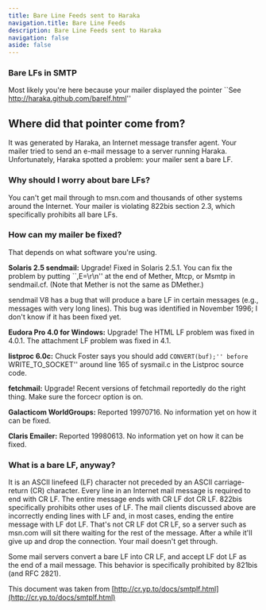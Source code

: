 ```yaml
---
title: Bare Line Feeds sent to Haraka
navigation.title: Bare Line Feeds
description: Bare Line Feeds sent to Haraka
navigation: false
aside: false
---
```


### Bare LFs in SMTP

Most likely you're here because your mailer displayed the pointer
``See http://haraka.github.com/barelf.html''

## Where did that pointer come from?
It was generated by <NuxtLink to="/">Haraka</NuxtLink>, an Internet message transfer agent. Your mailer tried to send an e-mail message to a server running Haraka.
Unfortunately, Haraka spotted a problem: your mailer sent a bare LF.

### Why should I worry about bare LFs?
You can't get mail through to msn.com and thousands of other systems around the Internet. Your mailer is violating 822bis section 2.3, which specifically prohibits all bare LFs.

### How can my mailer be fixed?
That depends on what software you're using.

**Solaris 2.5 sendmail:**
Upgrade!
Fixed in Solaris 2.5.1.
You can fix the problem by putting ``,E=\r\n''
at the end of Mether, Mtcp, or Msmtp in sendmail.cf.
(Note that Mether is not the same as DMether.)

sendmail V8 has a bug that will produce a bare LF in certain messages (e.g., messages with very long lines). This bug was identified in November 1996; I don't know if it has been fixed yet.

**Eudora Pro 4.0 for Windows:**
Upgrade!
The HTML LF problem was fixed in 4.0.1.
The attachment LF problem was fixed in 4.1.

**listproc 6.0c:**
Chuck Foster says you should add ``CONVERT(buf);''
before ``WRITE_TO_SOCKET'' around line 165 of sysmail.c
in the Listproc source code.

**fetchmail:**
Upgrade!
Recent versions of fetchmail reportedly do the right thing.
Make sure the forcecr option is on.

**Galacticom WorldGroups:**
Reported 19970716. No information yet on how it can be fixed.

**Claris Emailer:**
Reported 19980613. No information yet on how it can be fixed.

### What is a bare LF, anyway?

It is an ASCII linefeed (LF) character not preceded by an ASCII carriage-return (CR) character.
Every line in an Internet mail message is required to end with CR LF. The entire message ends with CR LF dot CR LF.  822bis specifically prohibits other uses of LF.
The mail clients discussed above are incorrectly ending lines with LF and, in most cases, ending the entire message with LF dot LF.
That's not CR LF dot CR LF, so a server such as msn.com will sit there waiting for the rest of the message. After a while it'll give up and drop the connection.
Your mail doesn't get through.

Some mail servers convert a bare LF into CR LF, and accept LF dot LF as the end of a mail message. This behavior is specifically prohibited by 821bis (and RFC 2821).


This document was taken from [http://cr.yp.to/docs/smtplf.html](http://cr.yp.to/docs/smtplf.html)
